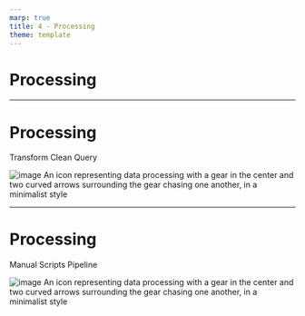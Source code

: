 ```yaml
---
marp: true
title: 4 - Processing
theme: template
---
```


<!-- _class: title-only -->

# Processing

---

<!-- _class: title-two-content-left -->

# Processing

Transform
Clean
Query

![image An icon representing data processing with a gear in the center and two curved arrows surrounding the gear chasing one another, in a minimalist style](images/placeholder.png)

---

<!-- _class: title-two-content-left-center -->

# Processing

Manual
Scripts
Pipeline

![image An icon representing data processing with a gear in the center and two curved arrows surrounding the gear chasing one another, in a minimalist style](images/placeholder.png)
